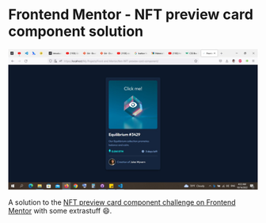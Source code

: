 # Frontend Mentor - NFT preview card component solution

![A screenshot for the project](./design/screenshot.jpg)


A solution to the [NFT preview card component challenge on Frontend Mentor](https://www.frontendmentor.io/challenges/nft-preview-card-component-SbdUL_w0U) with some extrastuff :smile:.

